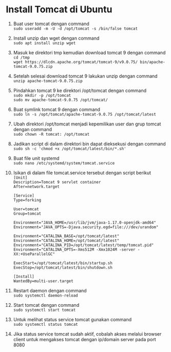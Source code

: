 # Install Tomcat di Ubuntu

1. Buat user tomcat dengan command    
`sudo useradd -m -U -d /opt/tomcat -s /bin/false tomcat`   

2. Install unzip dan wget dengan command   
`sudo apt install unzip wget`   

3. Masuk ke direktori tmp kemudian download tomcat 9 dengan command   
`cd /tmp`   
`wget https://dlcdn.apache.org/tomcat/tomcat-9/v9.0.75/ bin/apache-tomcat-9.0.75.zip`   

4. Setelah selesai download tomcat 9 lakukan unzip dengan command   
`unzip apache-tomcat-9.0.75.zip`   

5. Pindahkan tomcat 9 ke direktori /opt/tomcat dengan command   
`sudo mkdir -p /opt/tomcat`   
`sudo mv apache-tomcat-9.0.75 /opt/tomcat/`   

6. Buat symlink tomcat 9  dengan command   
`sudo ln -s /opt/tomcat/apache-tomcat-9.0.75 /opt/tomcat/latest`   

7. Ubah direktori /opt/tomcat menjadi kepemilikan user dan grup tomcat dengan command   
`sudo chown -R tomcat: /opt/tomcat`   

8. Jadikan script di dalam direktori bin dapat dieksekusi dengan command   
`sudo sh -c 'chmod +x /opt/tomcat/latest/bin/*.sh'`   

9. Buat file unit systemd   
`sudo nano /etc/systemd/system/tomcat.service`   

10. Isikan di dalam file tomcat.service tersebut dengan script berikut   
`[Unit]`   
`Description=Tomcat 9 servlet container`   
`After=network.target`   
` `   
`[Service]`   
`Type=forking`   
` `   
`User=tomcat`   
`Group=tomcat`   
` `   
`Environment="JAVA_HOME=/usr/lib/jvm/java-1.17.0-openjdk-amd64"`   
`Environment="JAVA_OPTS=-Djava.security.egd=file:///dev/urandom"`   
` `   
`Environment="CATALINA_BASE=/opt/tomcat/latest"`   
`Environment="CATALINA_HOME=/opt/tomcat/latest"`   
`Environment="CATALINA_PID=/opt/tomcat/latest/temp/tomcat.pid"`   
`Environment="CATALINA_OPTS=-Xms512M -Xmx1024M -server -XX:+UseParallelGC"`   
` `   
`ExecStart=/opt/tomcat/latest/bin/startup.sh`   
`ExecStop=/opt/tomcat/latest/bin/shutdown.sh`   
` `   
`[Install]`   
`WantedBy=multi-user.target`   

11. Restart daemon dengan command   
`sudo systemctl daemon-reload`   

12. Start tomcat dengan command   
`sudo systemctl start tomcat`

13. Untuk melihat status service tomcat gunakan command   
`sudo systemctl status tomcat`   

14. Jika status service tomcat sudah aktif, cobalah akses melalui browser client untuk mengakses tomcat dengan ip/domain server pada port 8080
